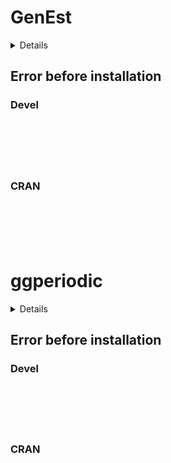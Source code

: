 # GenEst

<details>

* Version: 
* Source code: ???
* URL: https://github.com/decisionpatterns/sticky http://decisionpatterns.com
* BugReports: https://github.com/decisionpatterns/sticky/issues
* Number of recursive dependencies: 0

Run `revdep_details(,"")` for more info

</details>

## Error before installation

### Devel

```






```
### CRAN

```






```
# ggperiodic

<details>

* Version: 
* Source code: ???
* URL: https://github.com/decisionpatterns/sticky http://decisionpatterns.com
* BugReports: https://github.com/decisionpatterns/sticky/issues
* Number of recursive dependencies: 0

Run `revdep_details(,"")` for more info

</details>

## Error before installation

### Devel

```






```
### CRAN

```






```
